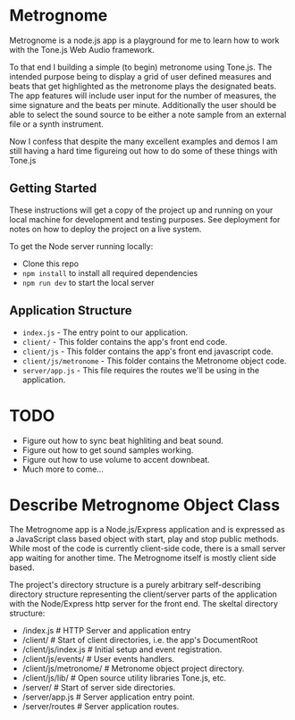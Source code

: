 # Metrognome

Metrognome is a node.js app is a playground for me to learn how to work
with the Tone.js Web Audio framework.

To that end I building a simple (to begin) metronome using Tone.js.
The intended purpose being to display a grid of user defined measures
and beats that get highlighted as the metronome plays the designated
beats. The app features will include user input for the number of
measures, the sime signature and the beats per minute. Additionally
the user should be able to select the sound source to be either a
note sample from an external file or a synth instrument. 

Now I confess that despite the many excellent examples and demos
I am still having a hard time figureing out how to do some of these
things with Tone.js

## Getting Started

These instructions will get a copy of the project up and running on your
local machine for development and testing purposes. See deployment for
notes on how to deploy the project on a live system.

To get the Node server running locally:

- Clone this repo
- `npm install` to install all required dependencies
- `npm run dev` to start the local server

## Application Structure

- `index.js`      - The entry point to our application.
- `client/`       - This folder contains the app's front end code.
- `client/js`     - This folder contains the app's front end javascript code.
- `client/js/metronome` - This folder contains the Metronome object code.
- `server/app.js` - This file requires the routes we'll be using in the application.

# TODO

- Figure out how to sync beat highliting and beat sound.
- Figure out how to get sound samples working.
- Figure out how to use volume to accent downbeat.
- Much more to come...

# Describe Metrognome Object Class

The Metrognome app is a Node.js/Express application and is expressed as a JavaScript
class based object with start, play and stop public methods. While most of the code
is currently client-side code, there is a small server app waiting for another time.
The Metrognome itself is mostly client side based.

The project's directory structure is a purely arbitrary self-describing directory
structure representing the client/server parts of the application with the Node/Express
http server for the front end. The skeltal directory structure:

- /index.js              # HTTP Server and application entry
- /client/               # Start of client directories, i.e. the app's DocumentRoot
- /client/js/index.js    # Initial setup and event registration.
- /client/js/events/     # User events handlers.
- /client/js/metronome/  # Metronome object project directory.
- /client/js/lib/        # Open source utility libraries Tone.js, etc.
- /server/               # Start of server side directories.
- /server/app.js         # Server application entry point.
- /server/routes         # Server application routes.


